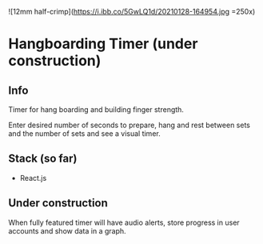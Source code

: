 ![12mm half-crimp](https://i.ibb.co/5GwLQ1d/20210128-164954.jpg =250x)

# Hangboarding Timer (under construction)

## Info

Timer for hang boarding and building finger strength.

Enter desired number of seconds to prepare, hang and rest between sets and the number of sets and see a visual timer.

## Stack (so far)

- React.js

## Under construction

When fully featured timer will have audio alerts, store progress in user accounts and show data in a graph.

